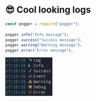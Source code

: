 # 😎 Cool looking logs

```js
const pogger = require("pogger");

pogger.info("Info message");
pogger.success("Success message");
pogger.warning("Warning message");
pogger.error("Error message");
```

![output](https://raw.githubusercontent.com/barbarbar338/pogger/main/pogger.png)